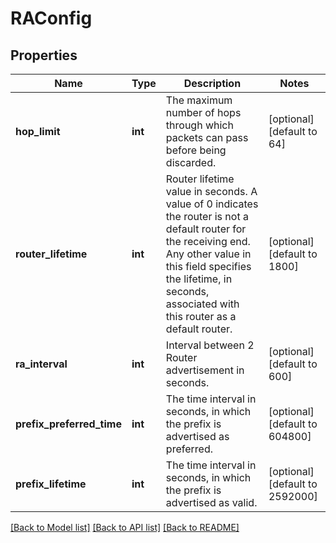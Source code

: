 # RAConfig

## Properties
Name | Type | Description | Notes
------------ | ------------- | ------------- | -------------
**hop_limit** | **int** | The maximum number of hops through which packets can pass before being discarded.  | [optional] [default to 64]
**router_lifetime** | **int** | Router lifetime value in seconds. A value of 0 indicates the router is not a default router for the receiving end. Any other value in this field specifies the lifetime, in seconds, associated with this router as a default router.  | [optional] [default to 1800]
**ra_interval** | **int** | Interval between 2 Router advertisement in seconds.  | [optional] [default to 600]
**prefix_preferred_time** | **int** | The time interval in seconds, in which the prefix is advertised as preferred.  | [optional] [default to 604800]
**prefix_lifetime** | **int** | The time interval in seconds, in which the prefix is advertised as valid.  | [optional] [default to 2592000]

[[Back to Model list]](../README.md#documentation-for-models) [[Back to API list]](../README.md#documentation-for-api-endpoints) [[Back to README]](../README.md)

